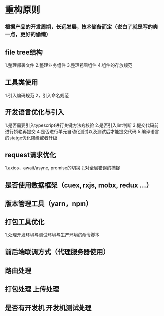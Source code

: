 # 重构原则

### 根据产品的开发周期，长远发展，技术储备而定（说白了就是写的爽一点，更好的偷懒）

## file tree结构

  1.整理部署文件
  2.整理业务组件
  3.整理视图组件
  4.组件的存放规范

## 工具类使用

  1.引入编码规范
  2，引入命名规范

## 开发语言优化与引入

  1.是否需要引入typescript进行关键方法的校验
  2.是否引入lint判断
  3.提交代码前进行娇艳再提交
  4.是否进行单元自动化测试以及测试后才能提交代码
  5.编译语言的statge优化降级或者升级

## request请求优化

  1.axios，await/async, promise的切换
  2.对全局错误的捕捉

## 是否使用数据框架（cuex, rxjs, mobx, redux ...）

## 版本管理工具（yarn，npm）

## 打包工具优化

  1.处理开发环境与测试环境与生产环境的命令脚本

## 前后端联调方式（代理服务器使用）

## 路由处理

## 打包处理 上传处理

## 是否有开发机 开发机测试处理
